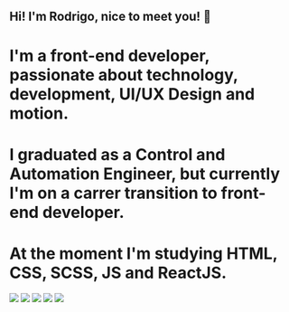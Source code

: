 <h2>Hi! I'm Rodrigo, nice to meet you! 👋</h2>

# I'm a front-end developer, passionate about technology, development, UI/UX Design and motion. 
# I graduated as a Control and Automation Engineer, but currently I'm on a carrer transition to front-end developer.
# At the moment I'm studying HTML, CSS, SCSS, JS and ReactJS. 
<img src="https://cdn.jsdelivr.net/gh/devicons/devicon/icons/html5/html5-original.svg" /> <img src="https://cdn.jsdelivr.net/gh/devicons/devicon/icons/css3/css3-original.svg" /> <img src="https://cdn.jsdelivr.net/gh/devicons/devicon/icons/sass/sass-original.svg" /> <img src="https://cdn.jsdelivr.net/gh/devicons/devicon/icons/javascript/javascript-original.svg" /> <img src="https://cdn.jsdelivr.net/gh/devicons/devicon/icons/react/react-original.svg" />





<!--
**RodrigoTissianel/RodrigoTissianel** is a ✨ _special_ ✨ repository because its `README.md` (this file) appears on your GitHub profile.

Here are some ideas to get you started:

-  I’m currently working on ...
- 🌱 I’m currently learning ...
- 👯 I’m looking to collaborate on ...
- 🤔 I’m looking for help with ...
- 💬 Ask me about ...
- 📫 How to reach me: ...
- 😄 Pronouns: ...
- ⚡ Fun fact: ...
-->
